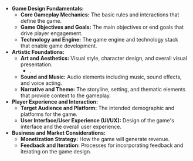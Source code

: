 - **Game Design Fundamentals:**
	- **Core Gameplay Mechanics:** The basic rules and interactions that define the game.
	- **Game Objectives and Goals:** The main objectives or end goals that drive player engagement.
	- **Technology and Engine:** The game engine and technology stack that enable game development.
- **Artistic Foundations:**
	- **Art and Aesthetics:** Visual style, character design, and overall visual presentation.
		- .
	- **Sound and Music:** Audio elements including music, sound effects, and voice acting.
	- **Narrative and Theme:** The storyline, setting, and thematic elements that provide context to the gameplay.
- **Player Experience and Interaction:**
	- **Target Audience and Platform:** The intended demographic and platforms for the game.
	- **User Interface/User Experience (UI/UX):** Design of the game's interface and the overall user experience.
- **Business and Market Considerations:**
	- **Monetization Strategy:** How the game will generate revenue.
	- **Feedback and Iteration:** Processes for incorporating feedback and iterating on the game design.